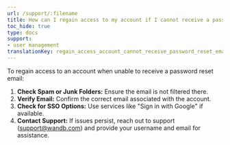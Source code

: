 ```yaml
---
url: /support/:filename
title: How can I regain access to my account if I cannot receive a password reset email?
toc_hide: true
type: docs
support:
- user management
translationKey: regain_access_account_cannot_receive_password_reset_email
---
```

To regain access to an account when unable to receive a password reset email:

1. **Check Spam or Junk Folders:** Ensure the email is not filtered there.
2. **Verify Email:** Confirm the correct email associated with the account.
3. **Check for SSO Options:** Use services like "Sign in with Google" if available.
4. **Contact Support:** If issues persist, reach out to support (support@wandb.com) and provide your username and email for assistance.